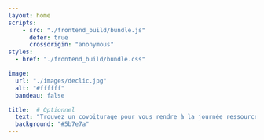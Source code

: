 ```yaml
---
layout: home
scripts:
    - src: "./frontend_build/bundle.js"
      defer: true
      crossorigin: "anonymous"
styles:
  - href: "./frontend_build/bundle.css"

image:
  url: "./images/declic.jpg"
  alt: "#ffffff"
  bandeau: false

title:  # Optionnel
  text: "Trouvez un covoiturage pour vous rendre à la journée ressource de Decl'IC"
  background: "#5b7e7a"
---
```

